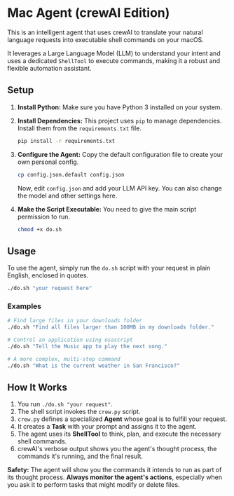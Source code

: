 # Mac Agent (crewAI Edition)

This is an intelligent agent that uses crewAI to translate your natural language requests into executable shell commands on your macOS.

It leverages a Large Language Model (LLM) to understand your intent and uses a dedicated `ShellTool` to execute commands, making it a robust and flexible automation assistant.

## Setup

1.  **Install Python:**
    Make sure you have Python 3 installed on your system.

2.  **Install Dependencies:**
    This project uses `pip` to manage dependencies. Install them from the `requirements.txt` file.
    ```bash
    pip install -r requirements.txt
    ```

3.  **Configure the Agent:**
    Copy the default configuration file to create your own personal config.
    ```bash
    cp config.json.default config.json
    ```
    Now, edit `config.json` and add your LLM API key. You can also change the model and other settings here.

4.  **Make the Script Executable:**
    You need to give the main script permission to run.
    ```bash
    chmod +x do.sh
    ```

## Usage

To use the agent, simply run the `do.sh` script with your request in plain English, enclosed in quotes.

```bash
./do.sh "your request here"
```

### Examples

```bash
# Find large files in your downloads folder
./do.sh "Find all files larger than 100MB in my downloads folder."

# Control an application using osascript
./do.sh "Tell the Music app to play the next song."

# A more complex, multi-step command
./do.sh "What is the current weather in San Francisco?"
```

## How It Works

1.  You run `./do.sh "your request"`.
2.  The shell script invokes the `crew.py` script.
3.  `crew.py` defines a specialized **Agent** whose goal is to fulfill your request.
4.  It creates a **Task** with your prompt and assigns it to the agent.
5.  The agent uses its **ShellTool** to think, plan, and execute the necessary shell commands.
6.  crewAI's verbose output shows you the agent's thought process, the commands it's running, and the final result.

**Safety:** The agent will show you the commands it intends to run as part of its thought process. **Always monitor the agent's actions**, especially when you ask it to perform tasks that might modify or delete files.
